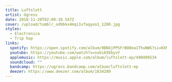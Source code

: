 ```yaml
---
title: Luftslott
artist: Ugress
date: 2018-11-28T02:09:10.547Z
cover: /upload/tumblr_od9bkx4mqi1vfaqyoo1_1280.jpg
styles:
  - Electronica
  - Trip hop
links:
  spotify: https://open.spotify.com/album/0BNXjPPSFrB80ea1ThuNWS?si=KXNTSQX2RnSvnRsYEshMxQ
  youtube: https://youtube.com/watch?v=nxbi65EbyvY
  applemusic: https://music.apple.com/album/luftslott-ep/490499534
  soundcloud: ""
  bandcamp: https://ugress.bandcamp.com/album/luftslott-ep
  deezer: https://www.deezer.com/album/1634289
---
```

